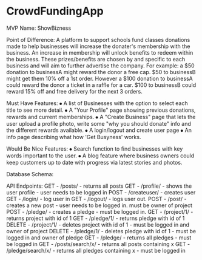 # CrowdFundingApp

MVP Name: ShowBizness

Point of Difference: 
A platform to support schools fund classes
donations made to help businesses will increase the donater's membership with the business. An increase in membership will unlock benefits to redeem within the business. These prizes/benefits are chosen by and specific to each business and will aim to further advertise the company.
For example:
a $50 donation to businessA might reward the donor a free cap. $50 to businessB might get them 10% off a 1st order.
However a $100 donation to businessA could reward the donor a ticket in a raffle for a car. $100 to businessB could reward 15% off and free delivery for the next 3 orders.

Must Have Features:
⦁	A list of Businesses with the option to select each title to see more detail.
⦁	A "Your Profile" page showing previous donations, rewards and current memberships.
⦁	A "Create Business" page that lets the user upload a profile photo, write some "why you should donate" info and the different rewards available.
⦁	A login/logout and create user page
⦁	An info page describing what how 'Get Busyness' works.

Would Be Nice Features:
⦁	Search function to find businesses with key words important to the user.
⦁	A blog feature where business owners could keep customers up to date with progress via latest stories and photos.

Database Schema:
 



API Endpoints:
GET - /posts/ - returns all posts
GET - /profile/ - shows the user profile - user needs to be logged in
POST - /createuser/ - creates user
GET - /login/ - log user in
GET - /logout/ - logs user out.
POST - /post/ - creates a new post - user needs to be logged in. must be owner of project
POST - /pledge/ - creates a pledge - must be logged in.
GET - /project/1/ - returns project with id of 1
GET - /pledge/1/ - returns pledge with id of 1
DELETE - /project/1/ - deletes project with id of 1  - must be logged in and owner of project
DELETE - /pledge/1/ - deletes pledge with id of 1  - must be logged in and owner of pledge
GET - /pledge/ - returns all pledges - must be logged in
GET - /posts/search/x/ - returns all posts containing x
GET - /pledge/search/x/ - returns all pledges containing x - must be logged in  


